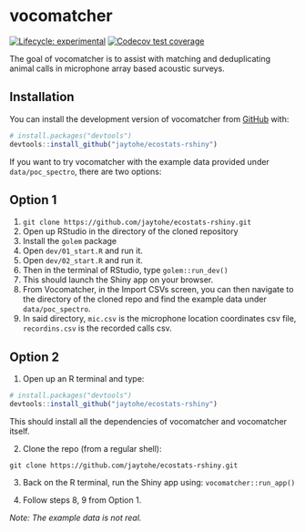 
<!-- README.md is generated from README.Rmd. Please edit that file -->

# vocomatcher

<!-- badges: start -->

[![Lifecycle:
experimental](https://img.shields.io/badge/lifecycle-experimental-orange.svg)](https://lifecycle.r-lib.org/articles/stages.html#experimental)
[![Codecov test
coverage](https://codecov.io/gh/jaytohe/ecostats-rshiny/branch/main/graph/badge.svg)](https://app.codecov.io/gh/jaytohe/ecostats-rshiny?branch=main)
<!-- badges: end -->

The goal of vocomatcher is to assist with matching and deduplicating
animal calls in microphone array based acoustic surveys.

## Installation

You can install the development version of vocomatcher from
[GitHub](https://github.com/) with:

``` r
# install.packages("devtools")
devtools::install_github("jaytohe/ecostats-rshiny")
```

If you want to try vocomatcher with the example data provided under
`data/poc_spectro`, there are two options:

## Option 1

1.  `git clone https://github.com/jaytohe/ecostats-rshiny.git`
2.  Open up RStudio in the directory of the cloned repository
3.  Install the `golem` package
4.  Open `dev/01_start.R` and run it.
5.  Open `dev/02_start.R` and run it.
6.  Then in the terminal of RStudio, type `golem::run_dev()`
7.  This should launch the Shiny app on your browser.
8.  From Vocomatcher, in the Import CSVs screen, you can then navigate
    to the directory of the cloned repo and find the example data under
    `data/poc_spectro`.
9.  In said directory, `mic.csv` is the microphone location coordinates
    csv file, `recordins.csv` is the recorded calls csv.

## Option 2

1.  Open up an R terminal and type:

``` r
# install.packages("devtools")
devtools::install_github("jaytohe/ecostats-rshiny")
```

This should install all the dependencies of vocomatcher and vocomatcher
itself.

2.  Clone the repo (from a regular shell):

`git clone https://github.com/jaytohe/ecostats-rshiny.git`

3.  Back on the R terminal, run the Shiny app using:
    `vocomatcher::run_app()`

4.  Follow steps 8, 9 from Option 1.

*Note: The example data is not real.*
